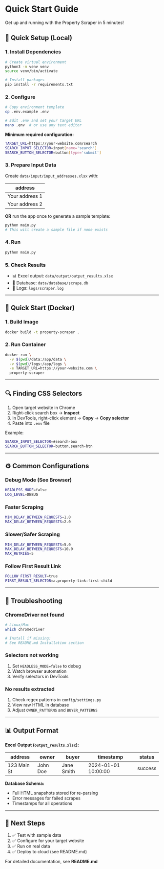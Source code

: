 # Quick Start Guide

Get up and running with the Property Scraper in 5 minutes!

## 🚀 Quick Setup (Local)

### 1. Install Dependencies

```bash
# Create virtual environment
python3 -m venv venv
source venv/bin/activate

# Install packages
pip install -r requirements.txt
```

### 2. Configure

```bash
# Copy environment template
cp .env.example .env

# Edit .env and set your target URL
nano .env  # or use any text editor
```

**Minimum required configuration:**
```bash
TARGET_URL=https://your-website.com/search
SEARCH_INPUT_SELECTOR=input[name='search']
SEARCH_BUTTON_SELECTOR=button[type='submit']
```

### 3. Prepare Input Data

Create `data/input/input_addresses.xlsx` with:

| address |
|---------|
| Your address 1 |
| Your address 2 |

**OR** run the app once to generate a sample template:

```bash
python main.py
# This will create a sample file if none exists
```

### 4. Run

```bash
python main.py
```

### 5. Check Results

- 📊 Excel output: `data/output/output_results.xlsx`
- 💾 Database: `data/database/scrape.db`
- 📝 Logs: `logs/scraper.log`

---

## 🐳 Quick Start (Docker)

### 1. Build Image

```bash
docker build -t property-scraper .
```

### 2. Run Container

```bash
docker run \
  -v $(pwd)/data:/app/data \
  -v $(pwd)/logs:/app/logs \
  -e TARGET_URL=https://your-website.com \
  property-scraper
```

---

## 🔍 Finding CSS Selectors

1. Open target website in Chrome
2. Right-click search box → **Inspect**
3. In DevTools, right-click element → **Copy** → **Copy selector**
4. Paste into `.env` file

Example:
```bash
SEARCH_INPUT_SELECTOR=#search-box
SEARCH_BUTTON_SELECTOR=button.search-btn
```

---

## ⚙️ Common Configurations

### Debug Mode (See Browser)
```bash
HEADLESS_MODE=false
LOG_LEVEL=DEBUG
```

### Faster Scraping
```bash
MIN_DELAY_BETWEEN_REQUESTS=1.0
MAX_DELAY_BETWEEN_REQUESTS=2.0
```

### Slower/Safer Scraping
```bash
MIN_DELAY_BETWEEN_REQUESTS=5.0
MAX_DELAY_BETWEEN_REQUESTS=10.0
MAX_RETRIES=5
```

### Follow First Result Link
```bash
FOLLOW_FIRST_RESULT=true
FIRST_RESULT_SELECTOR=a.property-link:first-child
```

---

## 🔧 Troubleshooting

### ChromeDriver not found
```bash
# Linux/Mac
which chromedriver

# Install if missing:
# See README.md Installation section
```

### Selectors not working
1. Set `HEADLESS_MODE=false` to debug
2. Watch browser automation
3. Verify selectors in DevTools

### No results extracted
1. Check regex patterns in `config/settings.py`
2. View raw HTML in database
3. Adjust `OWNER_PATTERNS` and `BUYER_PATTERNS`

---

## 📊 Output Format

**Excel Output (`output_results.xlsx`):**

| address | owner | buyer | timestamp | status |
|---------|-------|-------|-----------|--------|
| 123 Main St | John Doe | Jane Smith | 2024-01-01 10:00:00 | success |

**Database Schema:**
- Full HTML snapshots stored for re-parsing
- Error messages for failed scrapes
- Timestamps for all operations

---

## 🎯 Next Steps

1. ✅ Test with sample data
2. ✅ Configure for your target website
3. ✅ Run on real data
4. ✅ Deploy to cloud (see README.md)

For detailed documentation, see **README.md**
